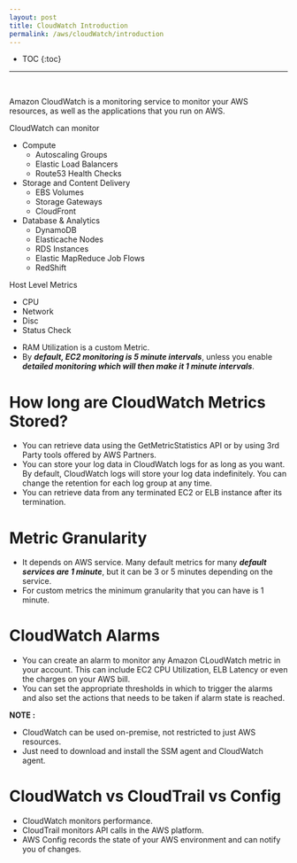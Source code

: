 ```yaml
---
layout: post
title: CloudWatch Introduction
permalink: /aws/cloudWatch/introduction
---
```


- TOC
{:toc}

<hr><br>

Amazon CloudWatch is a monitoring service to monitor your AWS resources, as well as the applications that you run on AWS.

CloudWatch can monitor
- Compute
  - Autoscaling Groups
  - Elastic Load Balancers
  - Route53 Health Checks
- Storage and Content Delivery
  - EBS Volumes
  - Storage Gateways
  - CloudFront
- Database & Analytics
  - DynamoDB
  - Elasticache Nodes
  - RDS Instances
  - Elastic MapReduce Job Flows
  - RedShift

Host Level Metrics
- CPU
- Network
- Disc
- Status Check

* RAM Utilization is a custom Metric.  
* By ***default, EC2 monitoring is 5 minute intervals***, unless you enable ***detailed monitoring which will then make it 1 minute intervals***.

# How long are CloudWatch Metrics Stored?
- You can retrieve data using the GetMetricStatistics API or by using 3rd Party tools offered by AWS Partners.
- You can store your log data in CloudWatch logs for as long as you want. By default, CloudWatch logs will store your log data indefinitely. You can change the retention for each log group at any time.
- You can retrieve data from any terminated EC2 or ELB instance after its termination.

# Metric Granularity
- It depends on AWS service. Many default metrics for many ***default services are 1 minute***, but it can be 3 or 5 minutes depending on the service.
- For custom metrics the minimum granularity that you can have is 1 minute.

# CloudWatch Alarms
- You can create an alarm to monitor any Amazon CLoudWatch metric in your account. This can include EC2 CPU Utilization, ELB Latency or even the charges on your AWS bill.
- You can set the appropriate thresholds in which to trigger the alarms and also set the actions that needs to be taken if alarm state is reached.

**NOTE :** 
- CloudWatch can be used on-premise, not restricted to just AWS resources.
- Just need to download and install the SSM agent and CloudWatch agent.

# CloudWatch vs CloudTrail vs Config
- CloudWatch monitors performance.
- CloudTrail monitors API calls in the AWS platform.
- AWS Config records the state of your AWS environment and can notify you of changes.